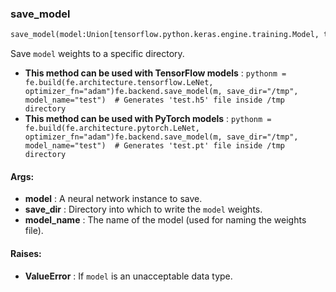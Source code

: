 

### save_model
```python
save_model(model:Union[tensorflow.python.keras.engine.training.Model, torch.nn.modules.module.Module], save_dir:str, model_name:str='saved_model')
```
Save `model` weights to a specific directory.
* **This method can be used with TensorFlow models** : ```pythonm = fe.build(fe.architecture.tensorflow.LeNet, optimizer_fn="adam")fe.backend.save_model(m, save_dir="/tmp", model_name="test")  # Generates 'test.h5' file inside /tmp directory```
* **This method can be used with PyTorch models** : ```pythonm = fe.build(fe.architecture.pytorch.LeNet, optimizer_fn="adam")fe.backend.save_model(m, save_dir="/tmp", model_name="test")  # Generates 'test.pt' file inside /tmp directory```

#### Args:

* **model** :  A neural network instance to save.
* **save_dir** :  Directory into which to write the `model` weights.
* **model_name** :  The name of the model (used for naming the weights file).

#### Raises:

* **ValueError** :  If `model` is an unacceptable data type.